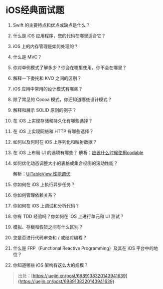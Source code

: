 # iOS经典面试题

1. Swift 的主要特点和优点或缺点是什么？
2. 什么是 iOS 应用程序，您的代码在哪里适合它？
3. iOS 上的内存管理是如何处理的？
4. 什么是 MVC？
5. 你对单例模式了解多少？你会在哪里使用，你不会在哪里？
6. 解释一下委托和 KVO 之间的区别？
7. iOS 应用中常用的设计模式有哪些？
8. 除了常见的 Cocoa 模式，你还知道哪些设计模式？
9. 解释和展示 SOLID 原则的例子？
10. 在 iOS 上实现存储和持久化有哪些选择？
11. 在 iOS 上实现网络和 HTTP 有哪些选择？
12. 如何以及何时在 iOS 上序列化和映射数据？
13. 在 iOS 上布局 UI 的选项有哪些？
    解析：[应该什么时候使用codable](https://medium.com/@jasonyuh/%E5%BA%94%E8%AF%A5%E4%BB%80%E4%B9%88%E6%97%B6%E5%80%99%E4%BD%BF%E7%94%A8codable-f99d6ac5810)
14. 如何优化动态调整大小的表格或集合视图的滚动性能？

    解析：[UITableView 性能调优](https://developer.aliyun.com/article/1142313)

15. 你如何在 iOS 上执行异步任务？
16. 你如何管理依赖关系？
17. 你如何在 iOS 上调试和分析代码？
18. 你有 TDD 经验吗？你如何在 iOS 上进行单元和 UI 测试？
19. 模拟、存根和假货之间有什么区别？
20. 您是否进行代码审查和 / 或结对编程？
21. 什么是 FRP（Functional Reactive Programming）及其在 iOS 平台中的地位？
22. 你知道哪些 iOS 架构有这么大的规模？

> 出处：[https://juejin.cn/post/6989138320143941639](https://juejin.cn/post/6989138320143941639)
